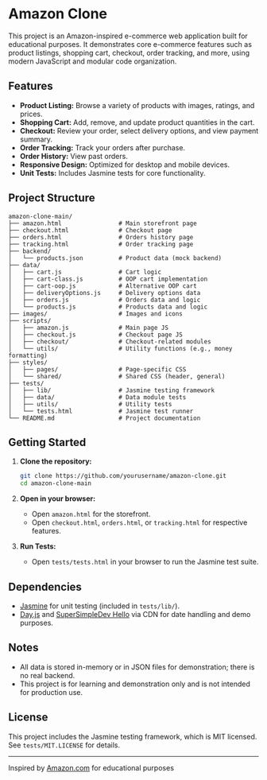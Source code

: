 # Amazon Clone

This project is an Amazon-inspired e-commerce web application built for educational purposes. It demonstrates core e-commerce features such as product listings, shopping cart, checkout, order tracking, and more, using modern JavaScript and modular code organization.

## Features

- **Product Listing:** Browse a variety of products with images, ratings, and prices.
- **Shopping Cart:** Add, remove, and update product quantities in the cart.
- **Checkout:** Review your order, select delivery options, and view payment summary.
- **Order Tracking:** Track your orders after purchase.
- **Order History:** View past orders.
- **Responsive Design:** Optimized for desktop and mobile devices.
- **Unit Tests:** Includes Jasmine tests for core functionality.

## Project Structure

```
amazon-clone-main/
├── amazon.html                # Main storefront page
├── checkout.html              # Checkout page
├── orders.html                # Orders history page
├── tracking.html              # Order tracking page
├── backend/
│   └── products.json          # Product data (mock backend)
├── data/
│   ├── cart.js                # Cart logic
│   ├── cart-class.js          # OOP cart implementation
│   ├── cart-oop.js            # Alternative OOP cart
│   ├── deliveryOptions.js     # Delivery options data
│   ├── orders.js              # Orders data and logic
│   └── products.js            # Products data and logic
├── images/                    # Images and icons
├── scripts/
│   ├── amazon.js              # Main page JS
│   ├── checkout.js            # Checkout page JS
│   ├── checkout/              # Checkout-related modules
│   └── utils/                 # Utility functions (e.g., money formatting)
├── styles/
│   ├── pages/                 # Page-specific CSS
│   └── shared/                # Shared CSS (header, general)
├── tests/
│   ├── lib/                   # Jasmine testing framework
│   ├── data/                  # Data module tests
│   ├── utils/                 # Utility tests
│   └── tests.html             # Jasmine test runner
└── README.md                  # Project documentation
```

## Getting Started

1. **Clone the repository:**
   ```sh
   git clone https://github.com/yourusername/amazon-clone.git
   cd amazon-clone-main
   ```

2. **Open in your browser:**
   - Open `amazon.html` for the storefront.
   - Open `checkout.html`, `orders.html`, or `tracking.html` for respective features.

3. **Run Tests:**
   - Open `tests/tests.html` in your browser to run the Jasmine test suite.

## Dependencies

- [Jasmine](https://jasmine.github.io/) for unit testing (included in `tests/lib/`).
- [Day.js](https://day.js.org/) and [SuperSimpleDev Hello](https://unpkg.com/supersimpledev@1.0.1/hello.esm.js) via CDN for date handling and demo purposes.

## Notes

- All data is stored in-memory or in JSON files for demonstration; there is no real backend.
- This project is for learning and demonstration only and is not intended for production use.

## License

This project includes the Jasmine testing framework, which is MIT licensed. See `tests/MIT.LICENSE` for details.

---

Inspired by [Amazon.com](https://amazon.com) for educational purposes
